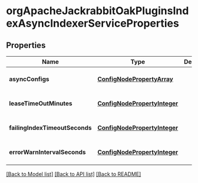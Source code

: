 # orgApacheJackrabbitOakPluginsIndexAsyncIndexerServiceProperties

## Properties
Name | Type | Description | Notes
------------ | ------------- | ------------- | -------------
**asyncConfigs** | [**ConfigNodePropertyArray**](ConfigNodePropertyArray.md) |  | [optional] [default to null]
**leaseTimeOutMinutes** | [**ConfigNodePropertyInteger**](ConfigNodePropertyInteger.md) |  | [optional] [default to null]
**failingIndexTimeoutSeconds** | [**ConfigNodePropertyInteger**](ConfigNodePropertyInteger.md) |  | [optional] [default to null]
**errorWarnIntervalSeconds** | [**ConfigNodePropertyInteger**](ConfigNodePropertyInteger.md) |  | [optional] [default to null]

[[Back to Model list]](../README.md#documentation-for-models) [[Back to API list]](../README.md#documentation-for-api-endpoints) [[Back to README]](../README.md)


